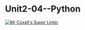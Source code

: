 # Unit2-04--Python
[![Mr Coxall's Super Linter](https://github.com/ICS3U-C-Programming-Serge-H/Unit2-04--Python/workflows/Mr%20Coxall's%20Super%20Linter/badge.svg)](https://github.com/ICS3U-C-Programming-Serge-H/Unit2-04--Python/actions/)
